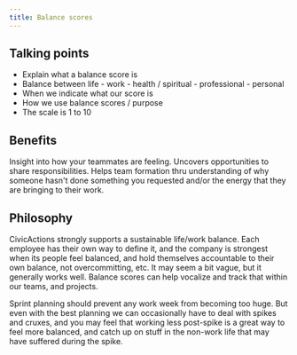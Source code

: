 ```yaml
---
title: Balance scores
---
```


## Talking points

-   Explain what a balance score is
-   Balance between life - work - health / spiritual - professional - personal
-   When we indicate what our score is
-   How we use balance scores / purpose
-   The scale is 1 to 10

## Benefits

Insight into how your teammates are feeling. Uncovers opportunities to share responsibilities. Helps team formation thru understanding of why someone hasn't done something you requested and/or the energy that they are bringing to their work.

## Philosophy

CivicActions strongly supports a sustainable life/work balance. Each employee has their own way to define it, and the company is strongest when its people feel balanced, and hold themselves accountable to their own balance, not overcommitting, etc. It may seem a bit vague, but it generally works well. Balance scores can help vocalize and track that within our teams, and projects.

Sprint planning should prevent any work week from becoming too huge. But even with the best planning we can occasionally have to deal with spikes and cruxes, and you may feel that working less post-spike is a great way to feel more balanced, and catch up on stuff in the non-work life that may have suffered during the spike.
